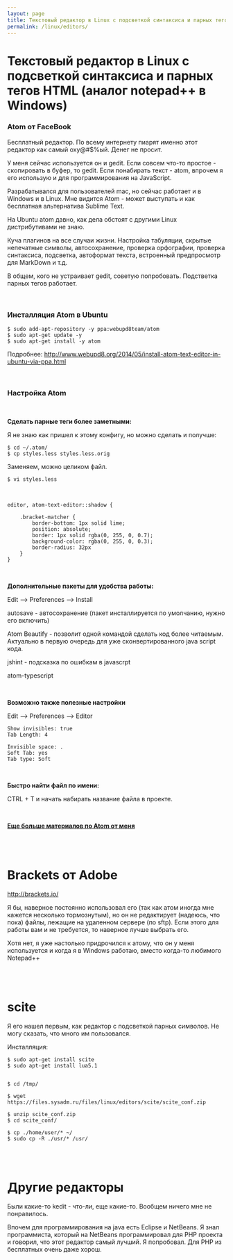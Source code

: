 ```yaml
---
layout: page
title: Текстовый редактор в Linux с подсветкой синтаксиса и парных тегов HTML (аналог notepad++ в Windows)
permalink: /linux/editors/
---
```


# Текстовый редактор в Linux с подсветкой синтаксиса и парных тегов HTML (аналог notepad++ в Windows)

### Atom от FaceBook

Бесплатный редактор. По всему интернету пиарят именно этот редактор как самый оху@#$%ый. Денег не просит.

У меня сейчас используется он и gedit. Если совсем что-то простое - скопировать в буфер, то gedit. Если понабирать текст - atom, впрочем я его использую и для программирования на JavaScript.

Разрабатывался для пользователей mac, но сейчас работает и в Windows и в Linux. Мне видится Atom - может выступать и как бесплатная альтернатива Sublime Text.

На Ubuntu atom давно, как дела обстоят с другими Linux дистрибутивами не знаю.

Куча плагинов на все случаи жизни. Настройка табуляции, скрытые непечатные символы, автосохранение, проверка орфографии, проверка синтаксиса, подсветка, автоформат текста, встроенный предпросмотр для MarkDown и т.д.


В общем, кого не устраивает gedit, советую попробовать. Подстветка парных тегов работает.

<br/>

### Инсталляция Atom в Ubuntu

    $ sudo add-apt-repository -y ppa:webupd8team/atom
    $ sudo apt-get update -y
    $ sudo apt-get install -y atom

Подробнее:
http://www.webupd8.org/2014/05/install-atom-text-editor-in-ubuntu-via-ppa.html


<br/>

### Настройка Atom

<br/>

**Сделать парные теги более заметными:**

Я не знаю как пришел к этому конфигу, но можно сделать и получше:

    $ cd ~/.atom/
    $ cp styles.less styles.less.orig

Заменяем, можно целиком файл.

    $ vi styles.less

<br/>

    editor, atom-text-editor::shadow {

        .bracket-matcher {
            border-bottom: 1px solid lime;
            position: absolute;
            border: 1px solid rgba(0, 255, 0, 0.7);
            background-color: rgba(0, 255, 0, 0.3);
            border-radius: 32px
        }
    }


<br/>

**Дополнительные пакеты для удобства работы:**


Edit --> Preferences --> Install

autosave - автосохранение (пакет инсталлируется по умолчанию, нужно его включить)

Atom Beautify - позволит одной командой сделать код более читаемым. Актуально в первую очередь для уже сконвертированного java script кода.

jshint - подсказка по ошибкам в javascrpt  

atom-typescript

<br/>

**Возможно также полезные настройки**

Edit --> Preferences --> Editor

    Show invisibles: true
    Tab Length: 4

    Invisible space: .
    Soft Tab: yes
    Tab type: Soft


<br/>

**Быстро найти файл по имени:**

CTRL + T и начать набирать название файла в проекте.


<br/>

<a href="//jsdev.org/env/atom/install-atom-on-ubuntu-14-04/"><strong>Еще больше материалов по Atom от меня</strong></a>


<br/><br/>

# Brackets от Adobe

http://brackets.io/


Я бы, наверное постоянно использовал его (так как атом иногда мне кажется несколько тормознутым), но он не редактирует (надеюсь, что пока) файлы, лежащие на удаленном сервере (по sftp). Если этого для работы вам и не требуется, то наверное лучше выбрать его.

Хотя нет, я уже настолько придрочился к атому, что он у меня используется и когда я в Windows работаю, вместо когда-то любимого Notepad++


<br/><br/>

# scite

Я его нашел первым, как редактор с подсветкой парных символов. Не могу сказать, что много им пользовался.

Инсталляция:

    $ sudo apt-get install scite
    $ sudo apt-get install lua5.1


    $ cd /tmp/

    $ wget https://files.sysadm.ru/files/linux/editors/scite/scite_conf.zip

    $ unzip scite_conf.zip
    $ cd scite_conf/

    $ cp ./home/user/* ~/
    $ sudo cp -R ./usr/* /usr/


<br/><br/>

# Другие редакторы

Были какие-то kedit - что-ли, еще какие-то. Вообщем ничего мне не понравилось.

Впочем для программирования на java есть Eclipse и NetBeans.
Я знал программиста, который на NetBeans программировал для PHP проекта и говорил, что этот редактор самый лучший. Я попробовал. Для PHP из бесплатных очень даже хорош.
